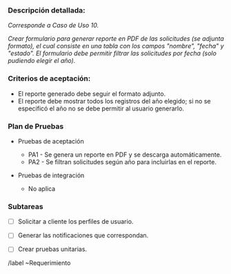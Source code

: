 <!--
Notas: 
  - Titulo del issue es una descripción breve del requerimiento (ej: CU10 - Sistema debe generar reporte anual de solicitudes en formato PDF).
  - Usar etiqueta "Requerimiento", y etiqueta de la aplicación/modulo correspondiente (ej. Gui app). 
  - Asociar el milestone correspondiente a este sprint/release (ej: v1.0.0).
  - Se pueden crear subtareas con checklist (ej: Diseño de solución, Codificación, Ejecución de pruebas de aceptación, Ejecución de pruebas de integración, Documentación).
-->

### Descripción detallada:

_Corresponde a Caso de Uso 10._

_Crear formulario para generar reporte en PDF de las solicitudes (se adjunta formato), el cual consiste en una tabla con los campos "nombre", "fecha" y "estado". El formulario debe permitir filtrar las solicitudes por fecha (solo pudiendo elegir el año)._

### Criterios de aceptación:

* El reporte generado debe seguir el formato adjunto.
* El reporte debe mostrar todos los registros del año elegido; si no se especificó el año no se debe permitir al usuario generarlo.

### Plan de Pruebas

* Pruebas de aceptación
  * PA1 - Se genera un reporte en PDF y se descarga automáticamente.
  * PA2 - Se filtran solicitudes según año para incluirlas en el reporte.

* Pruebas de integración
  * No aplica

### Subtareas

- [ ] Solicitar a cliente los perfiles de usuario.
- [ ] Generar las notificaciones que correspondan.
- [ ] Crear pruebas unitarias.


/label ~Requerimiento 
